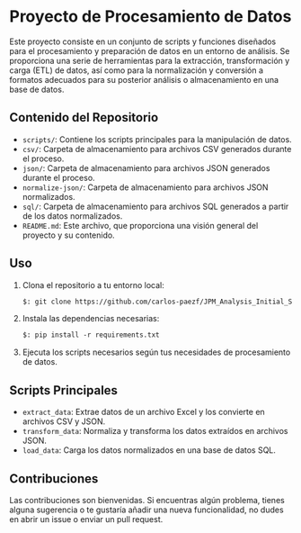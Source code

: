 # Proyecto de Procesamiento de Datos

Este proyecto consiste en un conjunto de scripts y funciones diseñados para el procesamiento y preparación de datos en un entorno de análisis. Se proporciona una serie de herramientas para la extracción, transformación y carga (ETL) de datos, así como para la normalización y conversión a formatos adecuados para su posterior análisis o almacenamiento en una base de datos.

## Contenido del Repositorio

- `scripts/`: Contiene los scripts principales para la manipulación de datos.
- `csv/`: Carpeta de almacenamiento para archivos CSV generados durante el proceso.
- `json/`: Carpeta de almacenamiento para archivos JSON generados durante el proceso.
- `normalize-json/`: Carpeta de almacenamiento para archivos JSON normalizados.
- `sql/`: Carpeta de almacenamiento para archivos SQL generados a partir de los datos normalizados.
- `README.md`: Este archivo, que proporciona una visión general del proyecto y su contenido.

## Uso

1. Clona el repositorio a tu entorno local:

    ```txt
    $: git clone https://github.com/carlos-paezf/JPM_Analysis_Initial_Scraping.git
    ```

2. Instala las dependencias necesarias:

    ```txt
    $: pip install -r requirements.txt
    ```

3. Ejecuta los scripts necesarios según tus necesidades de procesamiento de datos.

## Scripts Principales

- `extract_data`: Extrae datos de un archivo Excel y los convierte en archivos CSV y JSON.
- `transform_data`: Normaliza y transforma los datos extraídos en archivos JSON.
- `load_data`: Carga los datos normalizados en una base de datos SQL.

## Contribuciones

Las contribuciones son bienvenidas. Si encuentras algún problema, tienes alguna sugerencia o te gustaría añadir una nueva funcionalidad, no dudes en abrir un issue o enviar un pull request.
